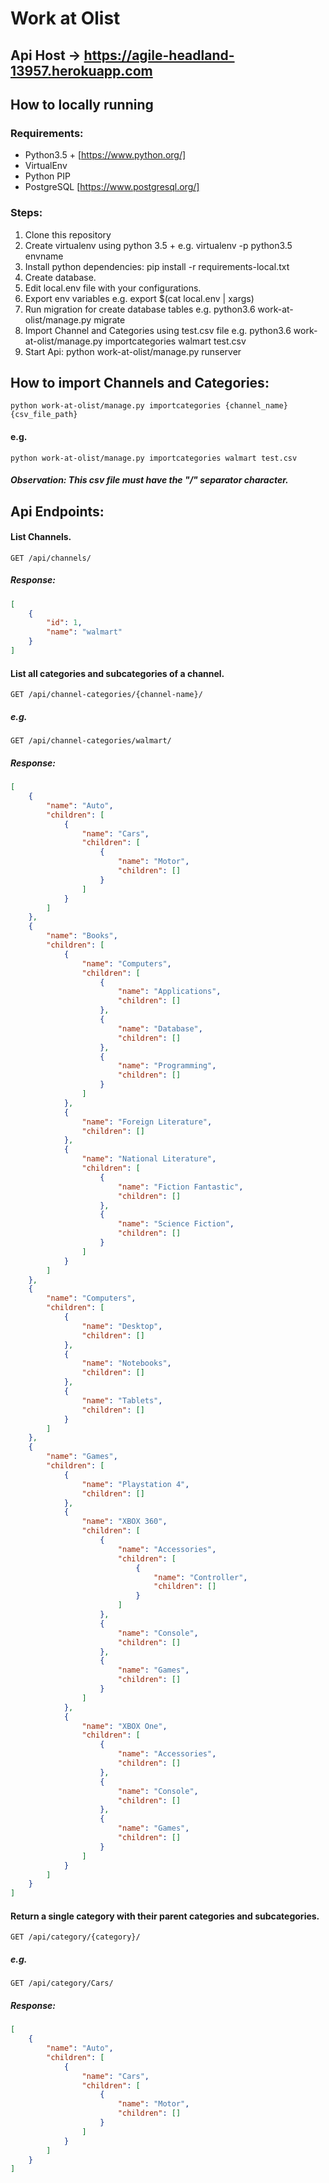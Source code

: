 # Work at Olist

## Api Host -> https://agile-headland-13957.herokuapp.com

## How to locally running

### Requirements:
* Python3.5 + [https://www.python.org/]
* VirtualEnv
* Python PIP
* PostgreSQL [https://www.postgresql.org/]

### Steps:

1. Clone this repository
2. Create virtualenv using python 3.5 + e.g. virtualenv -p python3.5 envname
3. Install python dependencies: pip install -r requirements-local.txt
4. Create database.
5. Edit local.env file with your configurations.
6. Export env variables e.g. export $(cat local.env | xargs)
7. Run migration for create database tables e.g. python3.6 work-at-olist/manage.py migrate
8. Import Channel and Categories using test.csv file e.g. python3.6 work-at-olist/manage.py importcategories walmart test.csv
9. Start Api: python work-at-olist/manage.py runserver


## How to import Channels and Categories:

```text
python work-at-olist/manage.py importcategories {channel_name} {csv_file_path}
```

#### e.g.

```
python work-at-olist/manage.py importcategories walmart test.csv
```

##### Observation: This csv file must have the "/" separator character.


## Api Endpoints:


#### List Channels.

```text
GET /api/channels/
```
##### Response:

```json
[
    {
        "id": 1,
        "name": "walmart"
    }
]
```

#### List all categories and subcategories of a channel.

```text
GET /api/channel-categories/{channel-name}/
```

##### e.g.

```text
GET /api/channel-categories/walmart/
```

##### Response:

```json
[
    {
        "name": "Auto",
        "children": [
            {
                "name": "Cars",
                "children": [
                    {
                        "name": "Motor",
                        "children": []
                    }
                ]
            }
        ]
    },
    {
        "name": "Books",
        "children": [
            {
                "name": "Computers",
                "children": [
                    {
                        "name": "Applications",
                        "children": []
                    },
                    {
                        "name": "Database",
                        "children": []
                    },
                    {
                        "name": "Programming",
                        "children": []
                    }
                ]
            },
            {
                "name": "Foreign Literature",
                "children": []
            },
            {
                "name": "National Literature",
                "children": [
                    {
                        "name": "Fiction Fantastic",
                        "children": []
                    },
                    {
                        "name": "Science Fiction",
                        "children": []
                    }
                ]
            }
        ]
    },
    {
        "name": "Computers",
        "children": [
            {
                "name": "Desktop",
                "children": []
            },
            {
                "name": "Notebooks",
                "children": []
            },
            {
                "name": "Tablets",
                "children": []
            }
        ]
    },
    {
        "name": "Games",
        "children": [
            {
                "name": "Playstation 4",
                "children": []
            },
            {
                "name": "XBOX 360",
                "children": [
                    {
                        "name": "Accessories",
                        "children": [
                            {
                                "name": "Controller",
                                "children": []
                            }
                        ]
                    },
                    {
                        "name": "Console",
                        "children": []
                    },
                    {
                        "name": "Games",
                        "children": []
                    }
                ]
            },
            {
                "name": "XBOX One",
                "children": [
                    {
                        "name": "Accessories",
                        "children": []
                    },
                    {
                        "name": "Console",
                        "children": []
                    },
                    {
                        "name": "Games",
                        "children": []
                    }
                ]
            }
        ]
    }
]
```

#### Return a single category with their parent categories and subcategories.

```text
GET /api/category/{category}/
```

##### e.g.

```text
GET /api/category/Cars/
```

##### Response:

```json
[
    {
        "name": "Auto",
        "children": [
            {
                "name": "Cars",
                "children": [
                    {
                        "name": "Motor",
                        "children": []
                    }
                ]
            }
        ]
    }
]
```


